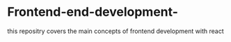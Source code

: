 # Frontend-end-development-
this repositry covers the main concepts of frontend development with react 
